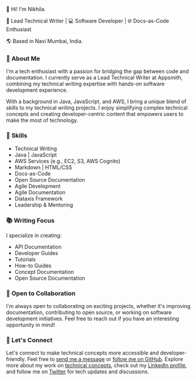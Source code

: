 
👋 Hi! I'm Nikhila.

📝 Lead Technical Writer | 💻 Software Developer | 🌐 Docs-as-Code Enthusiast

🌎 Based in Navi Mumbai, India.

### 📃 **About Me**

I'm a tech enthusiast with a passion for bridging the gap between code and documentation. I currently serve as a Lead Technical Writer at Appsmith, combining my technical writing expertise with hands-on software development experience.

With a background in Java, JavaScript, and AWS, I bring a unique blend of skills to my technical writing projects. I enjoy simplifying complex technical concepts and creating developer-centric content that empowers users to make the most of technology.

### 🌟 **Skills**

- Technical Writing
- Java | JavaScript
- AWS Services (e.g., EC2, S3, AWS Cognito)
- Markdown | HTML/CSS
- Docs-as-Code
- Open Source Documentation
- Agile Development
- Agile Documentation
- Diataxis Framework
- Leadership & Mentoring

### 📚 **Writing Focus**

I specialize in creating:

- API Documentation
- Developer Guides
- Tutorials
- How-to Guides
- Concept Documentation
- Open Source Documentation

### 📢 **Open to Collaboration**

I'm always open to collaborating on exciting projects, whether it's improving documentation, contributing to open source, or working on software development initiatives. Feel free to reach out if you have an interesting opportunity in mind!

### 💬 **Let's Connect**

Let's connect to make technical concepts more accessible and developer-friendly. Feel free to [send me a message](https://www.nikhilajain.com/contact) or [follow me on GitHub](https://github.com/jnikhila). Explore more about my work on [technical concepts](https://www.nikhilajain.com/publication), check out my [LinkedIn profile](https://www.linkedin.com/in/nikhila-jain), and follow me on [Twitter](https://twitter.com/jain_nikhila) for tech updates and discussions.
